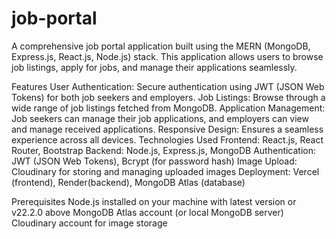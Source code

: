 # job-portal
A comprehensive job portal application built using the MERN (MongoDB, Express.js, React.js, Node.js) stack. This application allows users to browse job listings, apply for jobs, and manage their applications seamlessly.

Features
User Authentication: Secure authentication using JWT (JSON Web Tokens) for both job seekers and employers.
Job Listings: Browse through a wide range of job listings fetched from MongoDB.
Application Management: Job seekers can manage their job applications, and employers can view and manage received applications.
Responsive Design: Ensures a seamless experience across all devices.
Technologies Used
Frontend: React.js, React Router, Bootstrap
Backend: Node.js, Express.js, MongoDB
Authentication: JWT (JSON Web Tokens), Bcrypt (for password hash)
Image Upload: Cloudinary for storing and managing uploaded images
Deployment: Vercel (frontend), Render(backend), MongoDB Atlas (database)

Prerequisites
Node.js installed on your machine with latest version or v22.2.0 above
MongoDB Atlas account (or local MongoDB server)
Cloudinary account for image storage
